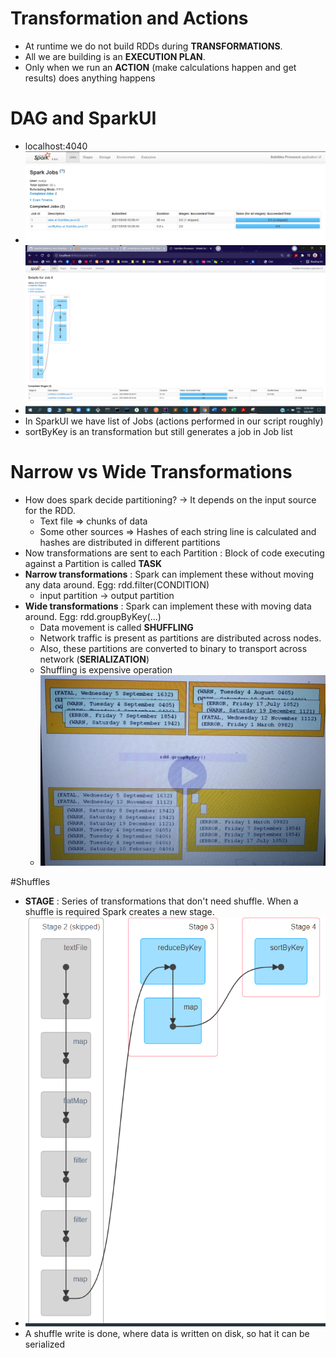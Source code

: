 # Transformation and Actions
- At runtime we do not build RDDs during **TRANSFORMATIONS**. 
- All we are building is an **EXECUTION PLAN**.
- Only when we run an **ACTION** (make calculations happen and get results) does anything happens

# DAG and SparkUI
- localhost:4040
- ![img.png](public/img.png)
- ![DAG.png](public/DAG.png)
- In SparkUI we have list of Jobs (actions performed in our script roughly)
- sortByKey is an transformation but still generates a job in Job list

# Narrow vs Wide Transformations
- How does spark decide partitioning? -> It depends on the input source for the RDD. 
  - Text file => chunks of data
  - Some other sources => Hashes of each string line is calculated and hashes are distributed in different partitions
- Now transformations are sent to each Partition : Block of code executing against a Partition is called **TASK**
- **Narrow transformations** : Spark can implement these without moving any data around. Egg: rdd.filter(CONDITION)
  - input partition -> output partition
- **Wide transformations** : Spark can implement these with moving data around. Egg: rdd.groupByKey(...)
  - Data movement is called **SHUFFLING**
  - Network traffic is present as partitions are distributed across nodes.
  - Also, these partitions are converted to binary to transport across network (**SERIALIZATION**)
  - Shuffling is expensive operation
  - ![shuggle.jpg](public/shuffle.jpg)

#Shuffles
- **STAGE** : Series of transformations that don't need shuffle. When a shuffle is required Spark creates a new stage.
- ![img.png](public/shuffle.png)
- A shuffle write is done, where data is written on disk, so hat it can be serialized